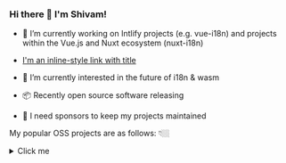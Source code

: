 ### Hi there 👋 I'm Shivam!  
  

- 🏃 I’m currently working on Intlify projects (e.g. vue-i18n) and projects within the Vue.js and Nuxt ecosystem (nuxt-i18n)
  
- [I'm an inline-style link with title](https://www.somewebsite.com "somewebsite's Homepage")

- 🌱 I’m currently interested in the future of i18n & wasm  
  

- 📦 Recently open source software releasing
  
- 💖 I need sponsors to keep my projects maintained
  

My popular OSS projects are as follows: 👇🏼  

<details>
  <summary>Click me</summary>
  
  ### Heading
  1. Foo
  2. Bar
     * Baz
     * Qux

  ### Some Javascript
  ```js
  function logSomething(something) {
    console.log('Something', something);
  }
  ```
</details>
  

